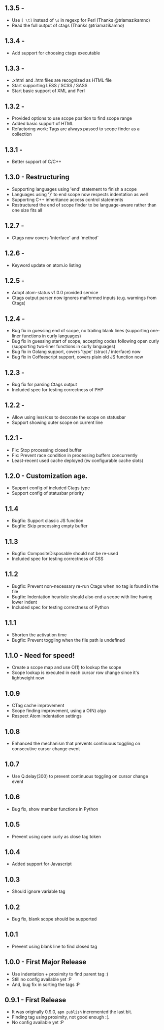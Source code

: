 ## 1.3.5 -
* Use `[ \t]` instead of `\s` in regexp for Perl (Thanks @triamazikamno)
* Read the full output of ctags (Thanks @triamazikamno)

## 1.3.4 -
* Add support for choosing ctags executable

## 1.3.3 -
* .xhtml and .htm files are recognized as HTML file
* Start supporting LESS / SCSS / SASS
* Start basic support of XML and Perl

## 1.3.2 -
* Provided options to use scope position to find scope range
* Added basic support of HTML
* Refactoring work: Tags are always passed to scope finder as a collection

## 1.3.1 -
* Better support of C/C++

## 1.3.0 - Restructuring
* Supporting languages using 'end' statement to finish a scope
* Languages using '}' to end scope now respects indentation as well
* Supporting C++ inheritance access control statements
* Restructured the end of scope finder to be language-aware rather than one size fits all

## 1.2.7 -
* Ctags now covers 'interface' and 'method'

## 1.2.6 -
* Keyword update on atom.io listing

## 1.2.5 -
* Adopt atom-status v1.0.0 provided service
* Ctags output parser now ignores malformed inputs (e.g. warnings from Ctags)

## 1.2.4 -
* Bug fix in guessing end of scope, no trailing blank lines (supporting one-liner functions in curly languages)
* Bug fix in guessing start of scope, accepting codes following open curly (supporting two-liner functions in curly languages)
* Bug fix in Golang support, covers 'type' (struct / interface) now
* Bug fix in Coffeescript support, covers plain old JS function now

## 1.2.3 -
* Bug fix for parsing Ctags output
* Included spec for testing correctness of PHP

## 1.2.2 -
* Allow using less/css to decorate the scope on statusbar
* Support showing outer scope on current line

## 1.2.1 -
* Fix: Stop processing closed buffer
* Fix: Prevent race condition in processing buffers concurrently
* Least-recent used cache deployed (\w configurable cache slots)

## 1.2.0 - Customization age.
* Support config of included Ctags type
* Support config of statusbar priority

## 1.1.4
* Bugfix: Support classic JS function
* Bugfix: Skip processing empty buffer

## 1.1.3
* Bugfix: CompositeDisposable should not be re-used
* Included spec for testing correctness of CSS

## 1.1.2
* Bugfix: Prevent non-necessary re-run Ctags when no tag is found in the file
* Bugfix: Indentation heuristic should also end a scope with line having lower indent
* Included spec for testing correctness of Python

## 1.1.1
* Shorten the activation time
* Bugfix: Prevent toggling when the file path is undefined

## 1.1.0 - Need for speed!
* Create a scope map and use O(1) to lookup the scope
* Scope lookup is executed in each cursor row change since it's lightweight now

## 1.0.9
* CTag cache improvement
* Scope finding improvement, using a O(N) algo
* Respect Atom indentation settings

## 1.0.8
* Enhanced the mechanism that prevents continuous toggling on consecutive cursor change event

## 1.0.7
* Use Q.delay(300) to prevent continuous toggling on cursor change event

## 1.0.6
* Bug fix, show member functions in Python

## 1.0.5
* Prevent using open curly as close tag token

## 1.0.4
* Added support for Javascript

## 1.0.3
* Should ignore variable tag

## 1.0.2
* Bug fix, blank scope should be supported

## 1.0.1
* Prevent using blank line to find closed tag

## 1.0.0 - First Major Release
* Use indentation + proximity to find parent tag :)
* Still no config available yet :P
* And, bug fix in sorting the tags :P

## 0.9.1 - First Release
* It was originally 0.9.0, `apm publish` incremented the last bit.
* Finding tag using proximity, not good enough :(.
* No config available yet :P
